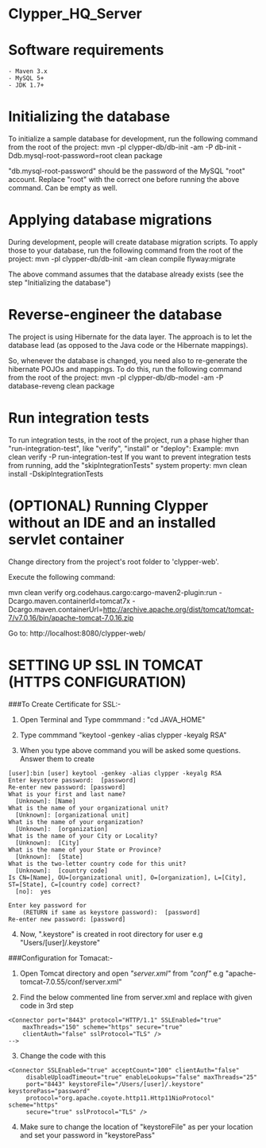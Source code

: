 Clypper_HQ_Server
=================

Software requirements
=====================

    - Maven 3.x
    - MySQL 5+
    - JDK 1.7+



Initializing the database
=========================
To initialize a sample database for development, run the following command from the root of the project:
    mvn -pl clypper-db/db-init -am -P db-init -Ddb.mysql-root-password=root clean package

"db.mysql-root-password" should be the password of the MySQL "root" account. Replace "root" with the correct one
before running the above command. Can be empty as well.



Applying database migrations
============================
During development, people will create database migration scripts.
To apply those to your database, run the following command from the root of the project:
    mvn -pl clypper-db/db-init -am clean compile flyway:migrate

The above command assumes that the database already exists (see the step "Initializing the database")



Reverse-engineer the database
=============================
The project is using Hibernate for the data layer.
The approach is to let the database lead (as opposed to the Java code or the Hibernate mappings).

So, whenever the database is changed, you need also to re-generate the hibernate POJOs and mappings.
To do this, run the following command from the root of the project:
    mvn -pl clypper-db/db-model -am -P database-reveng clean package

Run integration tests
=====================
To run integration tests, in the root of the project, run a phase higher than "run-integration-test", like "verify", "install" or "deploy":
    Example: mvn clean verify -P run-integration-test
If you want to prevent integration tests from running, add the "skipIntegrationTests" system property:
    mvn clean install -DskipIntegrationTests


(OPTIONAL) Running Clypper without an IDE and an installed servlet container
==================

Change directory from the project's root folder to 'clypper-web'.

Execute the following command:


  mvn clean verify org.codehaus.cargo:cargo-maven2-plugin:run -Dcargo.maven.containerId=tomcat7x -Dcargo.maven.containerUrl=http://archive.apache.org/dist/tomcat/tomcat-7/v7.0.16/bin/apache-tomcat-7.0.16.zip


Go to: http://localhost:8080/clypper-web/

SETTING UP SSL IN TOMCAT (HTTPS CONFIGURATION)
=====================

###To Create Certificate for SSL:-

1) Open Terminal and Type commmand : "cd JAVA_HOME" 

2) Type commmand "keytool -genkey -alias clypper -keyalg RSA"

3) When you type above command you will be asked some questions. Answer them to create 
```
[user]:bin [user] keytool -genkey -alias clypper -keyalg RSA
Enter keystore password:  [password]
Re-enter new password: [password]
What is your first and last name?
  [Unknown]: [Name]
What is the name of your organizational unit?
  [Unknown]: [organizational unit]
What is the name of your organization?
  [Unknown]:  [organization]
What is the name of your City or Locality?
  [Unknown]:  [City]
What is the name of your State or Province?
  [Unknown]:  [State]
What is the two-letter country code for this unit?
  [Unknown]:  [country code]
Is CN=[Name], OU=[organizational unit], O=[organization], L=[City], ST=[State], C=[country code] correct?
  [no]:  yes
 
Enter key password for
    (RETURN if same as keystore password):  [password]
Re-enter new password: [password]
```

4) Now, ".keystore" is created in root directory for user e.g "Users/[user]/.keystore"

###Configuration for Tomacat:-

1) Open Tomcat directory and open _"server.xml"_ from _"conf"_ e.g "apache-tomcat-7.0.55/conf/server.xml"

2) Find the below commented line from server.xml and replace with given code in 3rd step
```<!--
<Connector port="8443" protocol="HTTP/1.1" SSLEnabled="true"
    maxThreads="150" scheme="https" secure="true"
    clientAuth="false" sslProtocol="TLS" />
-->
```

3) Change the code with this
```
<Connector SSLEnabled="true" acceptCount="100" clientAuth="false"
     disableUploadTimeout="true" enableLookups="false" maxThreads="25"
     port="8443" keystoreFile="/Users/[user]/.keystore" keystorePass="password"
     protocol="org.apache.coyote.http11.Http11NioProtocol" scheme="https"
     secure="true" sslProtocol="TLS" />
```
4) Make sure to change the location of "keystoreFile" as per your location and set your password in "keystorePass"
